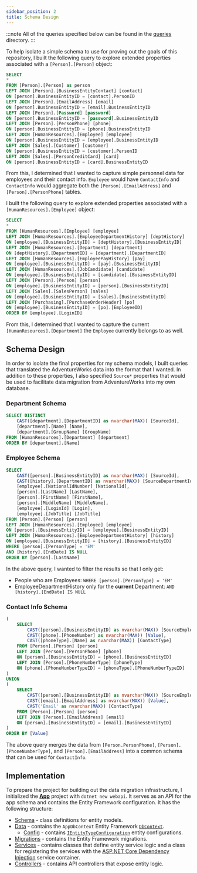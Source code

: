 ```yaml
---
sidebar_position: 2
title: Schema Design
---
```


:::note
All of the queries specified below can be found in the [queries](https://github.com/JaimeStill/sql-migrator/tree/main/queries/) directory.
:::

To help isolate a simple schema to use for proving out the goals of this repository, I built the following query to explore extended properties associated with a `[Person].[Person]` object:

```sql title="aw-person-relationships.sql"
SELECT
*
FROM [Person].[Person] as person
LEFT JOIN [Person].[BusinessEntityContact] [contact]
ON [person].BusinessEntityID = [contact].PersonID
LEFT JOIN [Person].[EmailAddress] [email]
ON [person].BusinessEntityID = [email].BusinessEntityID
LEFT JOIN [Person].[Password] [password]
ON [person].BusinessEntityID = [password].BusinessEntityID
LEFT JOIN [Person].[PersonPhone] [phone]
ON [person].BusinessEntityID = [phone].BusinessEntityID
LEFT JOIN [HumanResources].[Employee] [employee]
ON [person].BusinessEntityID = [employee].BusinessEntityID
LEFT JOIN [Sales].[Customer] [customer]
ON [person].BusinessEntityID = [customer].PersonID
LEFT JOIN [Sales].[PersonCreditCard] [card]
ON [person].BusinessEntityID = [card].BusinessEntityID
```

From this, I determined that I wanted to capture simple personnel data for employees and their contact info. `Employee` would have `ContactInfo` and `ContactInfo` would aggregate both the `[Person].[EmailAddress]` and `[Person].[PersonPhone]` tables.

I built the following query to explore extended properties associated with a `[HumanResources].[Employee]` object:

```sql title="aw-employee-relationships.sql"
SELECT
*
FROM [HumanResources].[Employee] [employee]
LEFT JOIN [HumanResources].[EmployeeDepartmentHistory] [deptHistory]
ON [employee].[BusinessEntityID] = [deptHistory].[BusinessEntityID]
LEFT JOIN [HumanResources].[Department] [department]
ON [deptHistory].[DepartmentID] = [department].[DepartmentID]
LEFT JOIN [HumanResources].[EmployeePayHistory] [pay]
ON [employee].[BusinessEntityID] = [pay].[BusinessEntityID]
LEFT JOIN [HumanResources].[JobCandidate] [candidate]
ON [employee].[BusinessEntityID] = [candidate].[BusinessEntityID]
LEFT JOIN [Person].[Person] [person]
ON [employee].[BusinessEntityID] = [person].[BusinessEntityID]
LEFT JOIN [Sales].[SalesPerson] [sales]
ON [employee].[BusinessEntityID] = [sales].[BusinessEntityID]
LEFT JOIN [Purchasing].[PurchaseOrderHeader] [po]
ON [employee].[BusinessEntityID] = [po].[EmployeeID]
ORDER BY [employee].[LoginID]
```

From this, I determined that I wanted to capture the current `[HumanResources].[Department]` the `Employee` currently belongs to as well.

## Schema Design

In order to isolate the final properties for my schema models, I built queries that translated the AdventureWorks data into the format that I wanted. In addition to these properties, I also specified `Source*` properties that would be used to facilitate data migration from AdventureWorks into my own database.

### Department Schema

```sql title="department-schema.sql"
SELECT DISTINCT
    CAST([department].[DepartmentID] as nvarchar(MAX)) [SourceId],
    [department].[Name] [Name],
    [department].[GroupName] [GroupName]
FROM [HumanResources].[Department] [department]
ORDER BY [department].[Name]
```

### Employee Schema

```sql title="employee-schema.sql"
SELECT
    CAST([person].[BusinessEntityID] as nvarchar(MAX)) [SourceId],
    CAST([history].[DepartmentID] as nvarchar(MAX)) [SourceDepartmentId],
    [employee].[NationalIdNumber] [NationalId],
    [person].[LastName] [LastName],
    [person].[FirstName] [FirstName],
    [person].[MiddleName] [MiddleName],
    [employee].[LoginId] [Login],
    [employee].[JobTitle] [JobTitle]
FROM [Person].[Person] [person]
LEFT JOIN [HumanResources].[Employee] [employee]
ON [person].[BusinessEntityID] = [employee].[BusinessEntityID]
LEFT JOIN [HumanResources].[EmployeeDepartmentHistory] [history]
ON [employee].[BusinessEntityID] = [history].[BusinessEntityID]
WHERE [person].[PersonType] = 'EM'
AND [history].[EndDate] IS NULL
ORDER BY [person].[LastName]
```

In the above query, I wanted to filter the results so that I only get:

* People who are Employees: `WHERE [person].[PersonType] = 'EM'`
* EmployeeDepartmentHistory only for the **current** Department: `AND [history].[EndDate] IS NULL`

### Contact Info Schema

```sql title="contact-info-schema.sql"
(
    SELECT
        CAST([person].[BusinessEntityID] as nvarchar(MAX)) [SourceEmployeeId],
        CAST([phone].[PhoneNumber] as nvarchar(MAX)) [Value],
        CAST([phoneType].[Name] as nvarchar(MAX)) [ContactType]
    FROM [Person].[Person] [person]
    LEFT JOIN [Person].[PersonPhone] [phone]
    ON [person].[BusinessEntityID] = [phone].[BusinessEntityID]
    LEFT JOIN [Person].[PhoneNumberType] [phoneType]
    ON [phone].[PhoneNumberTypeID] = [phoneType].[PhoneNumberTypeID]
)
UNION
(
    SELECT
        CAST([person].[BusinessEntityID] as nvarchar(MAX)) [SourceEmployeeId],
        CAST([email].[EmailAddress] as nvarchar(MAX)) [Value],
        CAST('Email' as nvarchar(MAX)) [ContactType]
    FROM [Person].[Person] [person]
    LEFT JOIN [Person].[EmailAddress] [email]
    ON [person].[BusinessEntityID] = [email].[BusinessEntityID]
)
ORDER BY [Value]
```

The above query merges the data from `[Person.PersonPhone]`, `[Person].[PhoneNumberType]`, and `[Person].[EmailAddress]` into a common schema that can be used for `ContactInfo`.

## Implementation

To prepare the project for building out the data migration infrastructure, I initialized the [**App**](https://github.com/JaimeStill/sql-migrator/tree/main/src/App) project with `dotnet new webapi`. It serves as an API for the app schema and contains the Entity Framework configuration. It has the following structure:

* [Schema](https://github.com/JaimeStill/sql-migrator/tree/main/src/App/Schema) - class definitions for entity models.
* [Data](https://github.com/JaimeStill/sql-migrator/tree/main/src/App/Data) - contains the `AppDbContext` Entity Framework [`DbContext`](https://learn.microsoft.com/en-us/ef/core/dbcontext-configuration/).
    * [Config](https://github.com/JaimeStill/sql-migrator/tree/main/src/App/Data/Config) - contains [`IEntityTypeConfiguration`](https://learn.microsoft.com/en-us/ef/core/modeling/#grouping-configuration) entity configurations.
* [Migrations](https://github.com/JaimeStill/sql-migrator/tree/main/src/App/Migrations) - contains the Entity Framework migrations.
* [Services](https://github.com/JaimeStill/sql-migrator/tree/main/src/App/Services) - contains classes that define entity service logic and a class for registering the services with the [ASP.NET Core Dependency Injection](https://learn.microsoft.com/en-us/aspnet/core/fundamentals/dependency-injection) service container.
* [Controllers](https://github.com/JaimeStill/sql-migrator/tree/main/src/App/Controllers) - contains API controllers that expose entity logic.